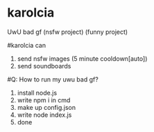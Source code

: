 # karolcia
UwU bad gf (nsfw project) (funny project)  


#karolcia can
1. send nsfw images (5 minute cooldown[auto])
2. send soundboards

#Q: How to run my uwu bad gf?

1. install node.js
2. write npm i in cmd
3. make up config.json
4. write node index.js
5. done
